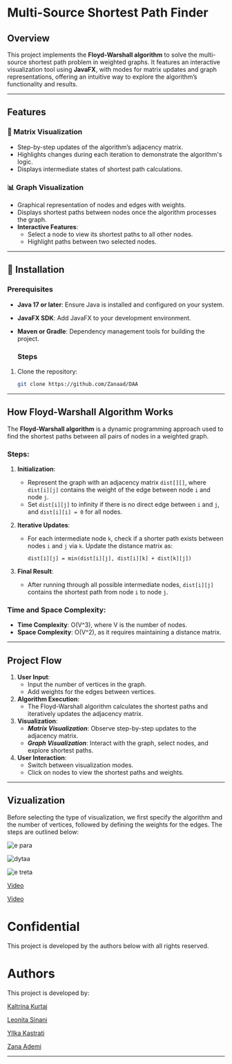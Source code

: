 # Multi-Source Shortest Path Finder

## Overview

This project implements the **Floyd-Warshall algorithm** to solve the multi-source shortest path problem in weighted
graphs. It features an interactive visualization tool using **JavaFX**, with modes for matrix updates and graph
representations, offering an intuitive way to explore the algorithm’s functionality and results.


---
## Features

### 🔢 Matrix Visualization

- Step-by-step updates of the algorithm’s adjacency matrix.
- Highlights changes during each iteration to demonstrate the algorithm's logic.
- Displays intermediate states of shortest path calculations.

### 📊 Graph Visualization

- Graphical representation of nodes and edges with weights.
- Displays shortest paths between nodes once the algorithm processes the graph.
- **Interactive Features**:
    - Select a node to view its shortest paths to all other nodes.
    - Highlight paths between two selected nodes.

---

## 🚀 Installation

### Prerequisites

- **Java 17 or later**: Ensure Java is installed and configured on your system.
- **JavaFX SDK**: Add JavaFX to your development environment.
- **Maven or Gradle**: Dependency management tools for building the project.

  ### Steps

1. Clone the repository:
   ```bash
   git clone https://github.com/Zanaad/DAA

---



## How Floyd-Warshall Algorithm Works

The **Floyd-Warshall algorithm** is a dynamic programming approach used to find the shortest paths between all pairs of
nodes in a weighted graph.

### Steps:

1. **Initialization**:
    - Represent the graph with an adjacency matrix `dist[][]`, where `dist[i][j]` contains the weight of the edge
      between node `i` and node `j`.
    - Set `dist[i][j]` to infinity if there is no direct edge between `i` and `j`, and `dist[i][i] = 0` for all nodes.

2. **Iterative Updates**:
    - For each intermediate node `k`, check if a shorter path exists between nodes `i` and `j` via `k`. Update the
      distance matrix as:
      ```plaintext
      dist[i][j] = min(dist[i][j], dist[i][k] + dist[k][j])
      ```

3. **Final Result**:
    - After running through all possible intermediate nodes, `dist[i][j]` contains the shortest path from node `i` to
      node `j`.

### Time and Space Complexity:

- **Time Complexity**: O(V^3), where V is the number of nodes.
- **Space Complexity**: O(V^2), as it requires maintaining a distance matrix.


---

## Project Flow

1. **User Input**:
    - Input the number of vertices in the graph.
    - Add weights for the edges between vertices.
2. **Algorithm Execution**:
    - The Floyd-Warshall algorithm calculates the shortest paths and iteratively updates the adjacency matrix.
3. **Visualization**:
    - ***Matrix Visualization***: Observe step-by-step updates to the adjacency matrix.
    - ***Graph Visualization***: Interact with the graph, select nodes, and explore shortest paths.
4. **User Interaction**:
    - Switch between visualization modes.
    - Click on nodes to view the shortest paths and weights.

---

## Vizualization

Before selecting the type of visualization, we first specify the algorithm and the number of vertices, followed by defining the weights for the edges. 
The steps are outlined below:


![e para](https://github.com/user-attachments/assets/706bf341-4cfa-458a-9968-3728fcb45033)

![dytaa](https://github.com/user-attachments/assets/90d4cac8-f471-474d-920a-6f254b23bc68)

![e treta](https://github.com/user-attachments/assets/5876968a-32b2-43e1-9dc7-16a5b0ace7b3)








[Video](https://github.com/user-attachments/assets/ed449e40-4e76-48d8-9d3b-cbaa2dbb73a7)



[Video](https://github.com/user-attachments/assets/8332a301-f624-4d9b-a094-e65ac31b19f5)



# Confidential

This project is developed by the authors below with all rights reserved.


# Authors

This project is developed by:

[Kaltrina Kurtaj](https://github.com/kaltrinakurtaj)

[Leonita Sinani](https://github.com/leonitaas)

[Yllka Kastrati](https://github.com/Yllka5)

[Zana Ademi](https://github.com/Zanaad)

---


